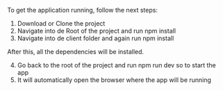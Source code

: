 To get the application running, follow the next steps:

1. Download or Clone the project
2. Navigate into de Root of the project and run npm install
3. Navigate into de client folder and again run npm install

After this, all the dependencies will be installed.

4. Go back to the root of the project and run npm run dev so to start the app
5. It will automatically open the browser where the app will be running
